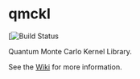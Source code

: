 # qmckl

[![Build Status](https://github.com/TREX-CoE/qmckl/workflows/test-build/badge.svg?branch=main)

Quantum Monte Carlo Kernel Library.

See the [Wiki](https://github.com/TREX-CoE/qmckl/wiki) for more information.
